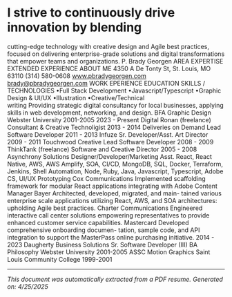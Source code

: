 # I strive to continuously drive innovation by blending 
cutting-edge technology with creative design and Agile 
best practices, focused on delivering enterprise-grade 
solutions and digital transformations that empower 
teams and organizations.
P. Brady Georgen
AREA EXPERTISE
EXTENDED EXPERIENCE
ABOUT ME
4350 A De Tonty St, 
St. Louis, MO 63110
(314) 580-0608
www.pbradygeorgen.com
brady@pbradygeorgen.com
WORK EPERIENCE
EDUCATION
SKILLS / TECHNOLOGIES
•Full Stack Development
•Javascript/Typescript
•Graphic Design & UI/UX
•Illustration
•Creative/Technical  
 writing
Providing strategic digital consultancy for 
local businesses, applying skills in web 
development, networking, and design.
BFA Graphic Design
Webster University
2001-2005
2023 - Present
Digital Ronan (freelance)
Consultant & Creative Technoligist
2013 - 2014
Deliveries on Demand
Lead Software Developer
2011 - 2013
Infuze
Sr. Developer/Asst. Art Director
2009 - 2011
Touchwood Creative
Lead Software Developer
2008 - 2009
ThinkTank (freelance)
Software and Creative Director
2005 - 2008
Asynchrony Solutions
Designer/Developer/Marketing Asst.
React, React Native, AWS, AWS 
Amplify, SOA, CI/CD, MongoDB, SQL, 
Docker, Terraform, Jenkins, Shell 
Automation, Node, Ruby, Java, 
Javascript, Typescript, Adobe CS, 
UI/UX Prototyping 
Cox Communications
Implemented scaffolding framework for modular 
React applications integrating with Adobe 
Content Manager
Bayer
Architected, developed, migrated, and main-
tained various enterprise scale applications 
utilizing React, AWS, and SOA architectures: 
upholding Agile best practices.
Charter Communications
Engineered interactive call center solutions 
empowering representatives to provide 
enhanced customer service capabilities. 
Mastercard
Developed comprehensive onboarding documen-
tation, sample code, and API integration to 
support the MasterPass online purchasing 
initiative. 
2014 - 2023
Daugherty Business Solutions
Sr. Software Developer (III)
BA Philosophy
Webster University
2001-2005
ASSC Motion Graphics
Saint Louis Community College
1999-2001

---

*This document was automatically extracted from a PDF resume.*
*Generated on: 4/25/2025*
